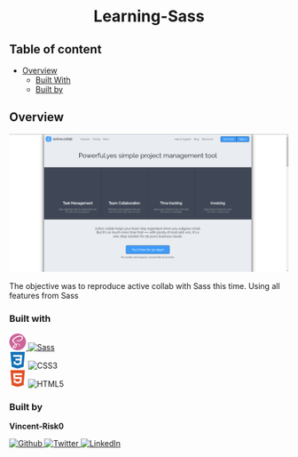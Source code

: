 <h1 align="center">Learning-Sass</h1>

<!-- Table of content-->

 ## Table of content

* [Overview](#overview)
    * [Built With](#built-with)
    * [Built by](#built-by)



## Overview

![screenshot](./Assets/image/site.png)

The objective was to reproduce active collab with Sass this time. Using all features from Sass

### Built with

<a href="https://sass-lang.com/">
    <img width="30"  src="./Assets/image/sass.svg" alt="Sass logo"/>
    <img src="https://img.shields.io/badge/sass-CC6699?style=for-the-badge" alt="Sass"/>
</a>
<div>
    <img width="30"  src="./Assets/image/css3.svg" alt="Css3 logo"/>
    <img src="https://img.shields.io/badge/CSS3-1572B6?style=for-the-badge" alt="CSS3"/>
</div>
<div>
    <img width="30"  src="./Assets/image/html5.svg" alt="Html 5 Logo"/>
    <img src="https://img.shields.io/badge/HTML5-E34F26?style=for-the-badge" alt="HTML5"/>
</div>

### Built by

**Vincent-Risk0**

<a href="https://github.com/Vincent-Risk0">
    <img width="30"  src="https://raw.githubusercontent.com/Vincent-Risk0/Utility-folder/cd6f90936a3876dea6c6fe9b8fe2f880f814f6d4/asset/github.svg" alt="Github"/>
</a>    
<a href="https://twitter.com/Vincent_Risk0">
    <img width="30"  src="https://raw.githubusercontent.com/Vincent-Risk0/Utility-folder/cd6f90936a3876dea6c6fe9b8fe2f880f814f6d4/asset/twitter.svg" alt="Twitter"/>
</a>
<a href="https://www.linkedin.com/in/vincent-btn-dev/">
    <img width="30" src="https://raw.githubusercontent.com/Vincent-Risk0/Utility-folder/49c9131fd1cb3709877b9c0597ff8fef85ccb15b/asset/linkedin.svg" alt="LinkedIn"/>
</a>
